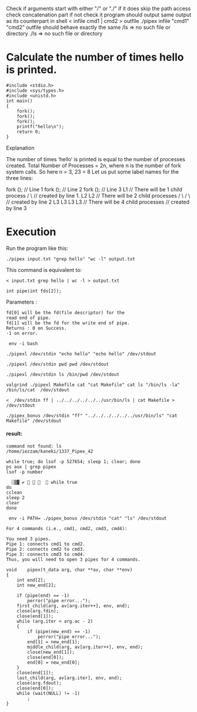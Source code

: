 
Check if arguments start with either "/" or "./"
if it does skip the path access check concatenation part
if not check it
program should output same output as its counterpart in shell
< infile cmd1 | cmd2 > outfile
./pipex infile "cmd1" "cmd2" outfile
should behave exactly the same
/ls		=> no such file or directory
./ls	=> no such file or directory

# Calculate the number of times hello is printed.
```
#include <stdio.h>
#include <sys/types.h>
#include <unistd.h>
int main()
{
    fork();
    fork();
    fork();
    printf("hello\n");
    return 0;
}
```
Explanation

The number of times ‘hello’ is printed is equal to the number of processes created. Total Number of Processes = 2n,
where n is the number of fork system calls. So here n = 3, 23 = 8 Let us put some label names for the three lines:

fork ();   // Line 1
fork ();   // Line 2
fork ();   // Line 3
       L1       // There will be 1 child process 
    /     \     // created by line 1.
  L2      L2    // There will be 2 child processes
 /  \    /  \   //  created by line 2
L3  L3  L3  L3  // There will be 4 child processes 
                // created by line 3


# Execution
Run the program like this:
```
./pipex input.txt "grep hello" "wc -l" output.txt
```

This command is equivalent to:
```
< input.txt grep hello | wc -l > output.txt
```



```
int pipe(int fds[2]);
```

Parameters :
```
fd[0] will be the fd(file descriptor) for the 
read end of pipe.
fd[1] will be the fd for the write end of pipe.
Returns : 0 on Success.
-1 on error.
```

```
 env -i bash
```
```
./pipexl /dev/stdin "echo hello" "echo hello" /dev/stdout
```
```
./pipexl /dev/stdin pwd pwd /dev/stdout
```

```
./pipexl /dev/stdin ls /bin/pwd /dev/stdout
```

```
valgrind ./pipexl Makefile cat "cat Makefile" cat ls "/bin/ls -la" /bin/ls/cat  /dev/stdout
```

```
<  /dev/stdin ff | ../../../../../../usr/bin/ls | cat Makefile > /dev/stdout
```

```
./pipex_bonus /dev/stdin "ff" "../../../../../../usr/bin/ls" "cat Makefile" /dev/stdout
```

#### result:

	command not found: ls
	/home/iezzam/kaneki/1337_Pipex_42



```
while true; do lsof -p 527654; sleep 1; clear; done
ps aux | grep pipex
lsof -p number
```

```
  ░▒▓ ✔      while true                                   
do
cclean
sleep 2
clear
done
```



```
 env -i PATH= ./pipex_bonus /dev/stdin "cat" "ls" /dev/stdout
 ```


 ```
 For 4 commands (i.e., cmd1, cmd2, cmd3, cmd4):

You need 3 pipes.
Pipe 1: connects cmd1 to cmd2.
Pipe 2: connects cmd2 to cmd3.
Pipe 3: connects cmd3 to cmd4.
Thus, you will need to open 3 pipes for 4 commands.

```



```
void	pipex(t_data arg, char **av, char **env)
{
	int	end[2];
	int	new_end[2];

	if (pipe(end) == -1)
		perror("pipe error...");
	first_child(arg, av[arg.iter++], env, end);
	close(arg.fdin);
	close(end[1]);
	while (arg.iter < arg.ac - 2)
	{
		if (pipe(new_end) == -1)
			perror("pipe error...");
		end[1] = new_end[1];
		middle_child(arg, av[arg.iter++], env, end);
		close(new_end[1]);
		close(end[0]);
		end[0] = new_end[0];
	}
	close(end[1]);
	last_child(arg, av[arg.iter], env, end);
	close(arg.fdout);
	close(end[0]);
	while (wait(NULL) != -1)
		;
}
```